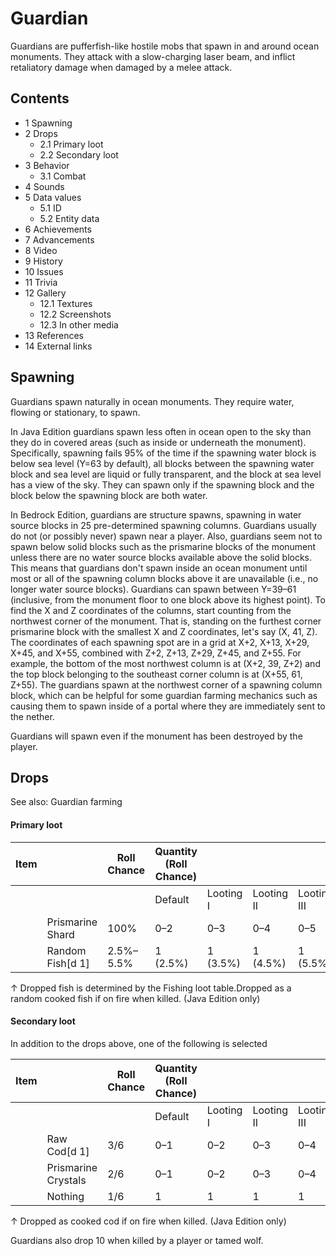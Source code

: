 # Guardian
Guardians are pufferfish-like hostile mobs that spawn in and around ocean monuments. They attack with a slow-charging laser beam, and inflict retaliatory damage when damaged by a melee attack.

## Contents
- 1 Spawning
- 2 Drops
	- 2.1 Primary loot
	- 2.2 Secondary loot
- 3 Behavior
	- 3.1 Combat
- 4 Sounds
- 5 Data values
	- 5.1 ID
	- 5.2 Entity data
- 6 Achievements
- 7 Advancements
- 8 Video
- 9 History
- 10 Issues
- 11 Trivia
- 12 Gallery
	- 12.1 Textures
	- 12.2 Screenshots
	- 12.3 In other media
- 13 References
- 14 External links

## Spawning
Guardians spawn naturally in ocean monuments. They require water, flowing or stationary, to spawn. 

In Java Edition guardians spawn less often in ocean open to the sky than they do in covered areas (such as inside or underneath the monument). Specifically, spawning fails 95% of the time if the spawning water block is below sea level (Y=63 by default), all blocks between the spawning water block and sea level are liquid or fully transparent, and the block at sea level has a view of the sky. They can spawn only if the spawning block and the block below the spawning block are both water. 

In Bedrock Edition, guardians are structure spawns, spawning in water source blocks in 25 pre-determined spawning columns. Guardians usually do not (or possibly never) spawn near a player. Also, guardians seem not to spawn below solid blocks such as the prismarine blocks of the monument unless there are no water source blocks available above the solid blocks. This means that guardians don't spawn inside an ocean monument until most or all of the spawning column blocks above it are unavailable (i.e., no longer water source blocks). Guardians can spawn between Y=39–61 (inclusive, from the monument floor to one block above its highest point). To find the X and Z coordinates of the columns, start counting from the northwest corner of the monument. That is, standing on the furthest corner prismarine block with the smallest X and Z coordinates, let's say (X, 41, Z). The coordinates of each spawning spot are in a grid at X+2, X+13, X+29, X+45, and X+55, combined with Z+2, Z+13, Z+29, Z+45, and Z+55. For example, the bottom of the most northwest column is at (X+2, 39, Z+2) and the top block belonging to the southeast corner column is at (X+55, 61, Z+55). The guardians spawn at the northwest corner of a spawning column block, which can be helpful for some guardian farming mechanics such as causing them to spawn inside of a portal where they are immediately sent to the nether.

Guardians will spawn even if the monument has been destroyed by the player.

## Drops
See also: Guardian farming

#### Primary loot
| Item |                  | Roll Chance | Quantity (Roll Chance) |           |            |             |
|------|------------------|-------------|------------------------|-----------|------------|-------------|
|      |                  |             | Default                | Looting I | Looting II | Looting III |
|      | Prismarine Shard | 100%        | 0–2                    | 0–3       | 0–4        | 0–5         |
|      | Random Fish[d 1] | 2.5%–5.5%   | 1 (2.5%)               | 1 (3.5%)  | 1 (4.5%)   | 1 (5.5%)    |


↑ Dropped fish is determined by the Fishing loot table.Dropped as a random cooked fish if on fire when killed. (Java Edition only)


#### Secondary loot
In addition to the drops above, one of the following is selected

| Item |                     | Roll Chance | Quantity (Roll Chance) |           |            |             |
|------|---------------------|-------------|------------------------|-----------|------------|-------------|
|      |                     |             | Default                | Looting I | Looting II | Looting III |
|      | Raw Cod[d 1]        | 3/6         | 0–1                    | 0–2       | 0–3        | 0–4         |
|      | Prismarine Crystals | 2/6         | 0–1                    | 0–2       | 0–3        | 0–4         |
|      | Nothing             | 1/6         | 1                      | 1         | 1          | 1           |


↑ Dropped as cooked cod if on fire when killed. (Java Edition only)


Guardians also drop 10 when killed by a player or tamed wolf.

